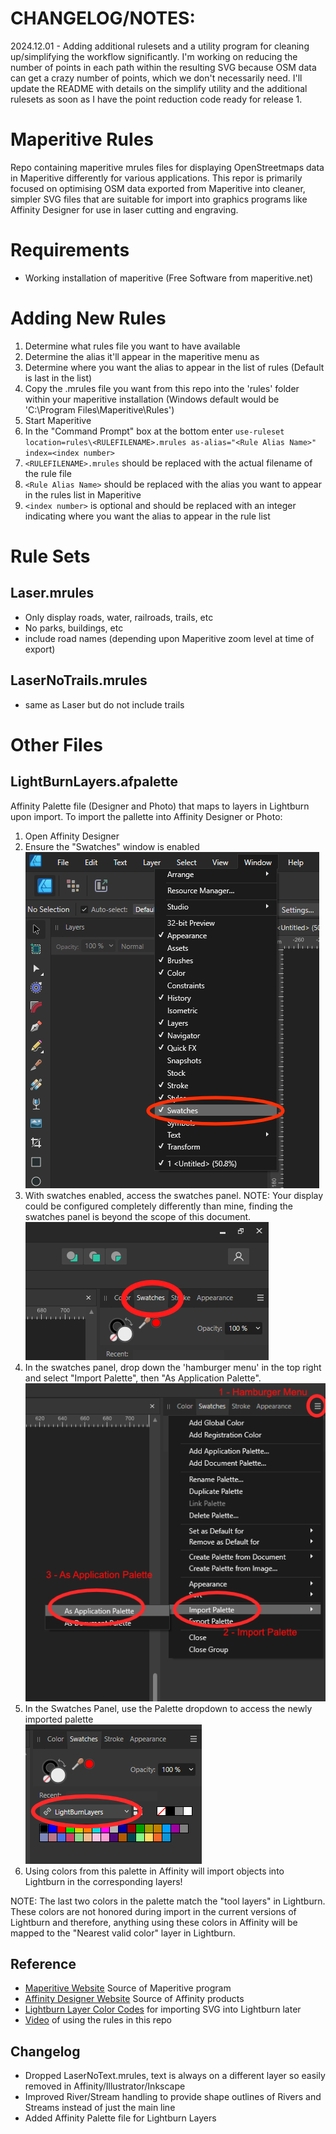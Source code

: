 # CHANGELOG/NOTES:
2024.12.01 - Adding additional rulesets and a utility program for cleaning up/simplifying the workflow significantly.  I'm working on reducing the number of points in each path within the resulting SVG because OSM data can get a crazy number of points, which we don't necessarily need.  I'll update the README with details on the simplify utility and the additional rulesets as soon as I have the point reduction code ready for release 1.

# Maperitive Rules
Repo containing maperitive mrules files for displaying OpenStreetmaps data in Maperitive differently for various applications.  This repor is primarily focused on optimising OSM data exported from Maperitive into cleaner, simpler SVG files that are suitable for import into graphics programs like Affinity Designer for use in laser cutting and engraving.

# Requirements
* Working installation of maperitive (Free Software from maperitive.net)

# Adding New Rules
1. Determine what rules file you want to have available
1. Determine the alias it'll appear in the maperitive menu as
1. Determine where you want the alias to appear in the list of rules (Default is last in the list)
1. Copy the .mrules file you want from this repo into the 'rules' folder within your maperitive installation (Windows default would be 'C:\Program Files\Maperitive\Rules')
1. Start Maperitive
1. In the "Command Prompt" box at the bottom enter `use-ruleset location=rules\<RULEFILENAME>.mrules as-alias="<Rule Alias Name>" index=<index number>`
  1. `<RULEFILENAME>.mrules` should be replaced with the actual filename of the rule file
  1. `<Rule Alias Name>` should be replaced with the alias you want to appear in the rules list in Maperitive
  1. `<index number>` is optional and should be replaced with an integer indicating where you want the alias to appear in the rule list

# Rule Sets
## Laser.mrules
* Only display roads, water, railroads, trails, etc
* No parks, buildings, etc
* include road names (depending upon Maperitive zoom level at time of export)

## LaserNoTrails.mrules
* same as Laser but do not include trails

# Other Files
## LightBurnLayers.afpalette
Affinity Palette file (Designer and Photo) that maps to layers in Lightburn upon import.  To import the pallette into Affinity Designer or Photo:
1. Open Affinity Designer
1. Ensure the "Swatches" window is enabled<br>
    ![Enable Affinity Swatches](/media/affinity_swatches.png?raw=true "Enable Swatches window in Affinity Designer")
1. With swatches enabled, access the swatches panel.  NOTE: Your display could be configured completely differently than mine, finding the swatches panel is beyond the scope of this document.<br>
    ![Access Swatches](/media/affinity_find_swatches.png?raw=true "Access Swatches panel")
1. In the swatches panel, drop down the 'hamburger menu' in the top right and select "Import Palette", then "As Application Palette".<br>
    ![Import Palette](/media/affinity_import_palette.png?raw=true "Import Palette in Affinity Designer")
1. In the Swatches Panel, use the Palette dropdown to access the newly imported palette<br>
    ![New Palette](/media/affinity_new_palette.png?raw=true "New Palette in Affinity Designer")
1. Using colors from this palette in Affinity will import objects into Lightburn in the corresponding layers!

NOTE: The last two colors in the palette match the "tool layers" in Lightburn.  These colors are not honored during import in the current versions of Lightburn and therefore, anything using these colors in Affinity will be mapped to the "Nearest valid color" layer in Lightburn.

## Reference
* [Maperitive Website](http://maperitive.net) Source of Maperitive program
* [Affinity Designer Website](https://affinity.serif.com) Source of Affinity products
* [Lightburn Layer Color Codes](LightBurn_Layer_colors.md) for importing SVG into Lightburn later
* [Video](https://youtu.be/5GSa7g4568M) of using the rules in this repo

## Changelog
* Dropped LaserNoText.mrules, text is always on a different layer so easily removed in Affinity/Illustrator/Inkscape
* Improved River/Stream handling to provide shape outlines of Rivers and Streams instead of just the main line
* Added Affinity Palette file for Lightburn Layers


